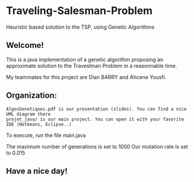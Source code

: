 # Traveling-Salesman-Problem
Heuristic based solution to the TSP, using Genetic Algorithms


## Welcome!

This is a java implementation of a genetic algorithm proposing an approximate solution to the Traveslman Problem in a reasonnable time.

My teammates for this project are Dian BARRY and Ahcene Yousfi. 

## Organization:

    AlgosGenetiques.pdf is our presentation (slides). You can find a nice UML diagram there
    projet_java/ is our main project. You can open it with your favorite IDE (Netbeans, Eclipse..)
    
    
    
To execute, run the file main.java


The maximum number of generations is set to 1000
Our mutation rate is set to 0.015



## Have a nice day!
